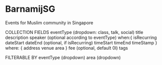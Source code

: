 # BarnamijSG
Events for Muslim community in Singapore

COLLECTION FIELDS
eventType (dropdown: class, talk, social)
title
description
speaker (optional according to eventType)
when:{
	isRecurring
	dateStart
	dateEnd (optional, if isRecurring)
	timeStart
	timeEnd
	timeStamp
}
where: {
	address
	venue
	area
}
fee (optional, default 0l)
tags

FILTERABLE BY
eventType (dropdown)
area (dropdown)

